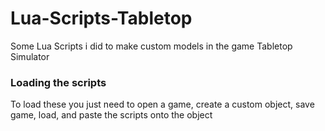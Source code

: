 # Lua-Scripts-Tabletop
Some Lua Scripts i did to make custom models in the game Tabletop Simulator
### Loading the scripts
To load these you just need to open a game, create a custom object, save game, load, and paste the scripts onto the object 
